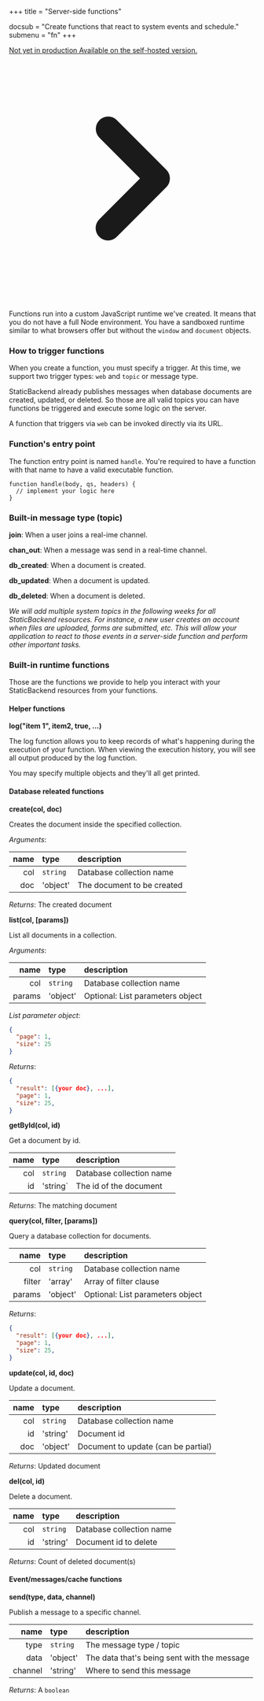 +++
title = "Server-side functions"

docsub = "Create functions that react to system events and schedule."
submenu = "fn"
+++

<a href="https://github.com/staticbackendhq/core" class="inline-flex items-center text-gray-900 rounded-full p-1 pr-2 sm:text-base lg:text-sm xl:text-base hover:text-gray-200">
  <span class="px-3 py-0.5 text-white text-xs font-semibold leading-5 uppercase tracking-wide bg-sb rounded-full">
    Not yet in production</span>
  <span class="ml-4 text-sm leading-5">Available on the self-hosted version.</span>
  <svg class="ml-2 w-5 h-5 text-gray-500" viewBox="0 0 20 20" fill="currentColor"><path fill-rule="evenodd" d="M7.293 14.707a1 1 0 010-1.414L10.586 10 7.293 6.707a1 1 0 011.414-1.414l4 4a1 1 0 010 1.414l-4 4a1 1 0 01-1.414 0z" clip-rule="evenodd" /></svg>
</a>

Functions run into a custom JavaScript runtime we've created. It means that you 
do not have a full Node environment. You have a sandboxed runtime similar to 
what browsers offer but without the `window` and `document` objects.

### How to trigger functions

When you create a function, you must specify a trigger. At this time, we 
support two trigger types: `web` and `topic` or message type. 

StaticBackend already publishes messages when database documents are created, 
updated, or deleted. So those are all valid topics you can have functions be 
triggered and execute some logic on the server.

A function that triggers via `web` can be invoked directly via its URL.

### Function's entry point

The function entry point is named `handle`. You're required to have a function 
with that name to have a valid executable function.

```
function handle(body, qs, headers) {
  // implement your logic here
}
```

### Built-in message type (topic)

**join**: When a user joins a real-ime channel.

**chan_out**: When a message was send in a real-time channel.

**db_created**: When a document is created.

**db_updated**: When a document is updated.

**db_deleted**: When a document is deleted.

*We will add multiple system topics in the following weeks for all StaticBackend 
resources. For instance, a new user creates an account when files are uploaded, 
forms are submitted, etc. This will allow your application to react to those 
events in a server-side function and perform other important tasks.*

### Built-in runtime functions

Those are the functions we provide to help you interact with your StaticBackend 
resources from your functions.

#### Helper functions

**log("item 1", item2, true, ...)**

The log function allows you to keep records of what's happening during the 
execution of your function. When viewing the execution history, you will see 
all output produced by the log function.

You may specify multiple objects and they'll all get printed.

#### Database releated functions

**create(col, doc)**

Creates the document inside the specified collection.

*Arguments*:

name | type | description
----:|:-----|:------------
col | `string` | Database collection name
doc | 'object' | The document to be created

*Returns*: The created document

**list(col, [params])**

List all documents in a collection.

*Arguments*:

name | type | description
----:|:-----|:------------
col | `string` | Database collection name
params | 'object' | Optional: List parameters object

*List parameter object*:

```json
{
  "page": 1,
  "size": 25
}
```

*Returns*: 

```json
{
  "result": [{your doc}, ...],
  "page": 1,
  "size": 25,
}
```

**getById(col, id)**

Get a document by id.

name | type | description
----:|:-----|:------------
col | `string` | Database collection name
id | 'string` | The id of the document

*Returns*: The matching document

**query(col, filter, [params])**

Query a database collection for documents.

name | type | description
----:|:-----|:------------
col | `string` | Database collection name
filter | 'array' | Array of filter clause
params | 'object' | Optional: List parameters object

*Returns*:

```json
{
  "result": [{your doc}, ...],
  "page": 1,
  "size": 25,
}
```

**update(col, id, doc)**

Update a document.

name | type | description
----:|:-----|:------------
col | `string` | Database collection name
id | 'string' | Document id
doc | 'object' | Document to update (can be partial)

*Returns*: Updated document

**del(col, id)**

Delete a document.

name | type | description
----:|:-----|:------------
col | `string` | Database collection name
id | 'string' | Document id to delete

*Returns*: Count of deleted document(s)

#### Event/messages/cache functions

**send(type, data, channel)**

Publish a message to a specific channel.

name | type | description
----:|:-----|:------------
type | `string` | The message type / topic
data | 'object' | The data that's being sent with the message
channel | 'string' | Where to send this message

*Returns*: A `boolean`